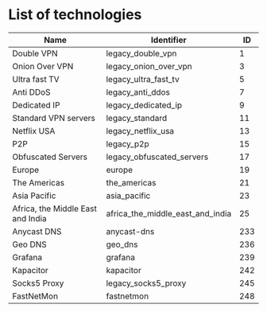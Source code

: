 # List of technologies

Name | Identifier | ID
--- | --- | ---
Double VPN | legacy_double_vpn | 1
Onion Over VPN | legacy_onion_over_vpn | 3
Ultra fast TV | legacy_ultra_fast_tv | 5
Anti DDoS | legacy_anti_ddos | 7
Dedicated IP | legacy_dedicated_ip | 9
Standard VPN servers | legacy_standard | 11
Netflix USA | legacy_netflix_usa | 13
P2P | legacy_p2p | 15
Obfuscated Servers | legacy_obfuscated_servers | 17
Europe | europe | 19
The Americas | the_americas | 21
Asia Pacific | asia_pacific | 23
Africa, the Middle East and India | africa_the_middle_east_and_india | 25
Anycast DNS | anycast-dns | 233
Geo DNS | geo_dns | 236
Grafana | grafana | 239
Kapacitor | kapacitor | 242
Socks5 Proxy | legacy_socks5_proxy | 245
FastNetMon | fastnetmon | 248
